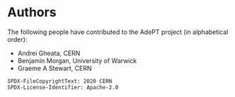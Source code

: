 # Authors

The following people have contributed to the AdePT project (in alphabetical order):

- Andrei Gheata, CERN
- Benjamin Morgan, University of Warwick
- Graeme A Stewart, CERN

```
SPDX-FileCopyrightText: 2020 CERN
SPDX-License-Identifier: Apache-2.0
```

